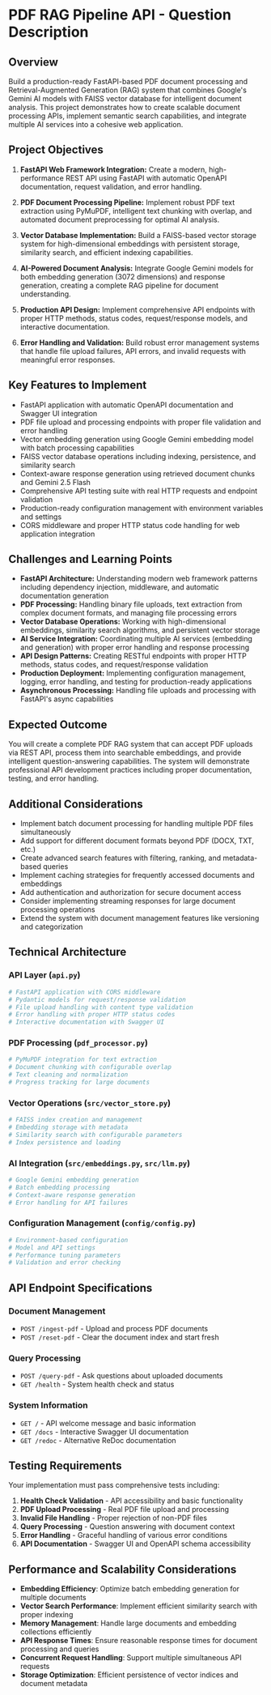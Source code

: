# PDF RAG Pipeline API - Question Description

## Overview

Build a production-ready FastAPI-based PDF document processing and Retrieval-Augmented Generation (RAG) system that combines Google's Gemini AI models with FAISS vector database for intelligent document analysis. This project demonstrates how to create scalable document processing APIs, implement semantic search capabilities, and integrate multiple AI services into a cohesive web application.

## Project Objectives

1. **FastAPI Web Framework Integration:** Create a modern, high-performance REST API using FastAPI with automatic OpenAPI documentation, request validation, and error handling.

2. **PDF Document Processing Pipeline:** Implement robust PDF text extraction using PyMuPDF, intelligent text chunking with overlap, and automated document preprocessing for optimal AI analysis.

3. **Vector Database Implementation:** Build a FAISS-based vector storage system for high-dimensional embeddings with persistent storage, similarity search, and efficient indexing capabilities.

4. **AI-Powered Document Analysis:** Integrate Google Gemini models for both embedding generation (3072 dimensions) and response generation, creating a complete RAG pipeline for document understanding.

5. **Production API Design:** Implement comprehensive API endpoints with proper HTTP methods, status codes, request/response models, and interactive documentation.

6. **Error Handling and Validation:** Build robust error management systems that handle file upload failures, API errors, and invalid requests with meaningful error responses.

## Key Features to Implement

- FastAPI application with automatic OpenAPI documentation and Swagger UI integration
- PDF file upload and processing endpoints with proper file validation and error handling
- Vector embedding generation using Google Gemini embedding model with batch processing capabilities
- FAISS vector database operations including indexing, persistence, and similarity search
- Context-aware response generation using retrieved document chunks and Gemini 2.5 Flash
- Comprehensive API testing suite with real HTTP requests and endpoint validation
- Production-ready configuration management with environment variables and settings
- CORS middleware and proper HTTP status code handling for web application integration

## Challenges and Learning Points

- **FastAPI Architecture:** Understanding modern web framework patterns including dependency injection, middleware, and automatic documentation generation
- **PDF Processing:** Handling binary file uploads, text extraction from complex document formats, and managing file processing errors
- **Vector Database Operations:** Working with high-dimensional embeddings, similarity search algorithms, and persistent vector storage
- **AI Service Integration:** Coordinating multiple AI services (embedding and generation) with proper error handling and response processing
- **API Design Patterns:** Creating RESTful endpoints with proper HTTP methods, status codes, and request/response validation
- **Production Deployment:** Implementing configuration management, logging, error handling, and testing for production-ready applications
- **Asynchronous Processing:** Handling file uploads and processing with FastAPI's async capabilities

## Expected Outcome

You will create a complete PDF RAG system that can accept PDF uploads via REST API, process them into searchable embeddings, and provide intelligent question-answering capabilities. The system will demonstrate professional API development practices including proper documentation, testing, and error handling.

## Additional Considerations

- Implement batch document processing for handling multiple PDF files simultaneously
- Add support for different document formats beyond PDF (DOCX, TXT, etc.)
- Create advanced search features with filtering, ranking, and metadata-based queries
- Implement caching strategies for frequently accessed documents and embeddings
- Add authentication and authorization for secure document access
- Consider implementing streaming responses for large document processing operations
- Extend the system with document management features like versioning and categorization

## Technical Architecture

### API Layer (`api.py`)
```python
# FastAPI application with CORS middleware
# Pydantic models for request/response validation
# File upload handling with content type validation
# Error handling with proper HTTP status codes
# Interactive documentation with Swagger UI
```

### PDF Processing (`pdf_processor.py`)
```python
# PyMuPDF integration for text extraction
# Document chunking with configurable overlap
# Text cleaning and normalization
# Progress tracking for large documents
```

### Vector Operations (`src/vector_store.py`)
```python
# FAISS index creation and management
# Embedding storage with metadata
# Similarity search with configurable parameters
# Index persistence and loading
```

### AI Integration (`src/embeddings.py`, `src/llm.py`)
```python
# Google Gemini embedding generation
# Batch embedding processing
# Context-aware response generation
# Error handling for API failures
```

### Configuration Management (`config/config.py`)
```python
# Environment-based configuration
# Model and API settings
# Performance tuning parameters
# Validation and error checking
```

## API Endpoint Specifications

### Document Management
- `POST /ingest-pdf` - Upload and process PDF documents
- `POST /reset-pdf` - Clear the document index and start fresh

### Query Processing  
- `POST /query-pdf` - Ask questions about uploaded documents
- `GET /health` - System health check and status

### System Information
- `GET /` - API welcome message and basic information
- `GET /docs` - Interactive Swagger UI documentation
- `GET /redoc` - Alternative ReDoc documentation

## Testing Requirements

Your implementation must pass comprehensive tests including:

1. **Health Check Validation** - API accessibility and basic functionality
2. **PDF Upload Processing** - Real PDF file upload and processing
3. **Invalid File Handling** - Proper rejection of non-PDF files
4. **Query Processing** - Question answering with document context
5. **Error Handling** - Graceful handling of various error conditions
6. **API Documentation** - Swagger UI and OpenAPI schema accessibility

## Performance and Scalability Considerations

- **Embedding Efficiency**: Optimize batch embedding generation for multiple documents
- **Vector Search Performance**: Implement efficient similarity search with proper indexing
- **Memory Management**: Handle large documents and embedding collections efficiently
- **API Response Times**: Ensure reasonable response times for document processing and queries
- **Concurrent Request Handling**: Support multiple simultaneous API requests
- **Storage Optimization**: Efficient persistence of vector indices and document metadata